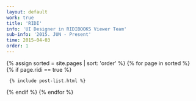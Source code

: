 ```yaml
---
layout: default
work: true
title: 'RIDI'
info: 'UI Designer in RIDIBOOKS Viewer Team'
sub-info: '2015. JUN - Present'
time: 2015-04-03
order: 1
---
```


<div class="catalogue">
{% assign sorted = site.pages | sort: 'order' %}
{% for page in sorted %}
{% if page.ridi == true %}

     {% include post-list.html %}

{% endif %}
{% endfor %}
</div>